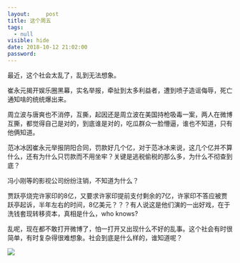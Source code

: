 ```yaml
---
layout:     post
title: 这个周五
tags:
  - null
visible: hide
date: 2018-10-12 21:02:00
password:
---
```


最近，这个社会太乱了，乱到无法想象。

<!--more-->

崔永元揭开娱乐圈黑幕，实名举报，牵扯到太多利益者，遭到喷子造谣侮辱，死亡通知啥的统统爆出来。

周立波与唐爽也不消停，互撕，起因还是周立波在美国持枪吸毒一案，两人在微博互撕，都觉得自己是对的，到底谁是对的，吃瓜群众一脸懵逼，谁也不知道，只有他俩知道。

范冰冰因崔永元举报阴阳合同，罚款好几个亿，对于范冰冰来说，这几个亿并不算什么，还有为什么只罚款而不用坐牢？关键是逃税偷税的那么多，为什么不彻查到底？

冯小刚等的影视公司纷纷注销，不知道为什么？

贾跃亭烧完许家印的8亿，又要求许家印提前支付剩余的7亿，许家印不答应被贾跃亭起诉，半年左右的时间，8亿美元？？？有人说这是他们演的一出好戏，在于洗钱套现转移资本，真相是什么，who knows?

乱呢，现在都不敢打开微博了，怕一打开又出现什么不好的乱事。这个社会有时很简单，有时复杂得很难想象。社会到底是什么样的，谁知道呢？

![](https://i.loli.net/2018/10/12/5bc0a10502cdb.jpg)

